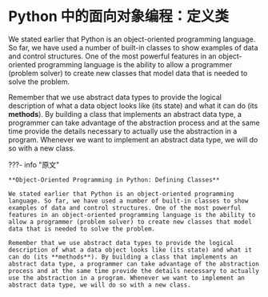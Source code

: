 # Python 中的面向对象编程：定义类

We stated earlier that Python is an object-oriented programming language. So far, we have used a number of built-in classes to show examples of data and control structures. One of the most powerful features in an object-oriented programming language is the ability to allow a programmer (problem solver) to create new classes that model data that is needed to solve the problem.

Remember that we use abstract data types to provide the logical description of what a data object looks like (its state) and what it can do (its **methods**). By building a class that implements an abstract data type, a programmer can take advantage of the abstraction process and at the same time provide the details necessary to actually use the abstraction in a program. Whenever we want to implement an abstract data type, we will do so with a new class.

???- info "原文"

    **Object-Oriented Programming in Python: Defining Classes**

    We stated earlier that Python is an object-oriented programming language. So far, we have used a number of built-in classes to show examples of data and control structures. One of the most powerful features in an object-oriented programming language is the ability to allow a programmer (problem solver) to create new classes that model data that is needed to solve the problem.

    Remember that we use abstract data types to provide the logical description of what a data object looks like (its state) and what it can do (its **methods**). By building a class that implements an abstract data type, a programmer can take advantage of the abstraction process and at the same time provide the details necessary to actually use the abstraction in a program. Whenever we want to implement an abstract data type, we will do so with a new class.
